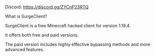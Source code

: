 Discord:
https://discord.gg/ZYCnP23RTQ


What is SurgeClient?

SurgeClient is a free Minecraft hacked client for version 1.19.4.

It offers both free and paid versions.

The paid version includes highly effective bypassing methods and more advanced features.
